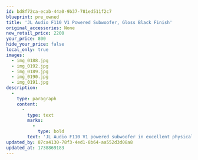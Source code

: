 ```yaml
---
id: bd8f72ca-ecab-44a0-9b37-781ed511f2c7
blueprint: pre_owned
title: 'JL Audio F110 V1 Powered Subwoofer, Gloss Black Finish'
original_accessories: None
new_retail_price: 2200
your_price: 800
hide_your_price: false
local_only: true
images:
  - img_0188.jpg
  - img_0192.jpg
  - img_0189.jpg
  - img_0190.jpg
  - img_0191.jpg
description:
  -
    type: paragraph
    content:
      -
        type: text
        marks:
          -
            type: bold
        text: 'JL Audio F110 V1 powered subwoofer in excellent physical/functional condition. Unit sold as new for $2,200.00 - gloss black finish. '
updated_by: 87ca4130-78f3-4ed1-8b64-aa552d3d08a8
updated_at: 1738869183
---
```

